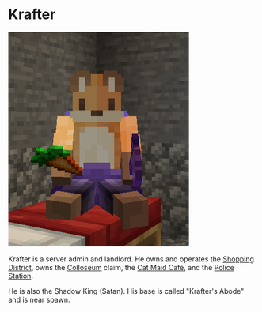 # Krafter

![Krafter sitting on his bed in minecraft](src/krafter.png)

Krafter is a server admin and landlord. He owns and operates the [Shopping District](shopping-district), owns the [Colloseum](colloseum) claim, the [Cat Maid Café](cat-maid-cafe), and the [Police Station](police-station).

He is also the Shadow King (Satan). His base is called "Krafter's Abode" and is near spawn.